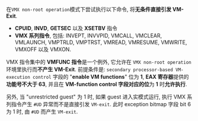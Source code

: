 在`VMX non-root operation`模式下尝试执行以下命令, 将**无条件直接引发 VM\-Exit**.

- **CPUID**, **INVD**, **GETSEC** 以及 **XSETBV** 指令
- **VMX 系列指令**, 包括: INVEPT, INVVPID, VMCALL, VMCLEAR, VMLAUNCH, VMPTRLD, VMPTRST, VMREAD, VMRESUME, VMWRITE, VMXOFF 以及 VMXON.

VMX 指令集中的 **VMFUNC 指令**是一个例外, 它允许在 `VMX non-root operation` 环境里执行而**不产生 VM-Exit**. 前提条件是: `secondary processor-based VM-execution control` 字段的 "**enable VM functions**" 位为 **1**, **EAX 寄存器**提供的**功能号不大于 63**, 并且在 **VM-function control 字段对应的位**为 **1** 时**允许执行**.

另外, 当 "unrestricted guest" 为 1 时, 如果 guest 进入实模式运行, 执行 VMX 系列指令产生 `#UD` 异常而不是直接引发 `VM-exit`. 此时 exception bitmap 字段 bit 6 为 1 时, 由 `#UD` 而产生 `VM-exit`.